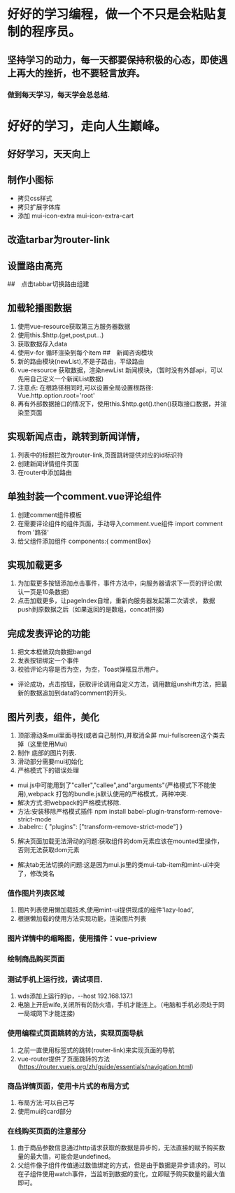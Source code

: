 # 好好的学习编程，做一个不只是会粘贴复制的程序员。
## 坚持学习的动力，每一天都要保持积极的心态，即使遇上再大的挫折，也不要轻言放弃。
### 做到每天学习，每天学会总总结.
# 好好的学习，走向人生巅峰。
## 好好学习，天天向上
## 制作小图标
+ 拷贝css样式
+ 拷贝扩展字体库
+ 添加 mui-icon-extra mui-icon-extra-cart
## 改造tarbar为router-link
## 设置路由高亮
##　点击tabbar切换路由组建
## 加载轮播图数据
1. 使用vue-resource获取第三方服务器数据
2. 使用this.$http.(get,post,put...)
3. 获取数据存入data
4. 使用v-for 循环渲染到每个item
##　新闻咨询模块
1. 新的路由模块(newList),不是子路由，平级路由
2. vue-resource 获取数据，渲染newList 新闻模块，（暂时没有外部api，可以先用自己定义一个新闻List数据)
3. 注意点: 在根路径相同时,可以设置全局设置根路径: Vue.http.option.root='root'
4. 再有外部数据接口的情况下，使用this.$http.get().then()获取接口数据，并渲染至页面
## 实现新闻点击，跳转到新闻详情，
1. 列表中的标题拦改为router-link,页面跳转提供对应的id标识符
2. 创建新闻详情组件页面
3. 在router中添加路由
## 单独封装一个comment.vue评论组件
1. 创建comment组件模板
2. 在需要评论组件的组件页面，手动导入comment.vue组件 import comment from '路径'
3. 给父组件添加组件 components:{ commentBox}
## 实现加载更多
1. 为加载更多按钮添加点击事件，事件方法中，向服务器请求下一页的评论(默认一页是10条数据)
2. 点击加载更多，让pageIndex自增，重新向服务器发起第二次请求， 数据push到原数据之后（如果返回的是数组，concat拼接)

## 完成发表评论的功能
1. 把文本框做双向数据bangd
2. 发表按钮绑定一个事件
3. 校验评论内容是否为空，为空，Toast弹框显示用户。
 + 评论成功，点击按钮，获取评论调用自定义方法，调用数组unshift方法，把最新的数据追加到data的comment的开头.

## 图片列表，组件，美化
1. 顶部滑动条mui里面寻找(或者自己制作),并取消全屏 mui-fullscreen这个类去掉（这里使用Mui)
2. 制作 底部的图片列表.
3. 滑动部分需要mui初始化
4. 严格模式下的错误处理
+ mui.js中可能用到了"caller","callee",and"arguments"(严格模式下不能使用),webpack 打包的bundle.js默认使用的严格模式，两种冲突.
+ 解决方式:把webpack的严格模式移除.
+ 方法:安装移除严格模式插件 npm install babel-plugin-transform-remove-strict-mode
+ .babelrc: {
    "plugins": ["transform-remove-strict-mode"]
    }
5. 解决页面加载无法滑动的问题:获取组件的dom元素应该在mounted里操作，否则无法获取dom元素
 + 解决tab无法切换的问题:这是因为mui.js里的类mui-tab-item和mint-ui冲突了，修改类名
### 值作图片列表区域
1. 图片列表使用懒加载技术,使用mint-ui提供现成的组件'lazy-load',
2. 根据懒加载的使用方法实现功能，渲染图片列表

### 图片详情中的缩略图，使用插件：vue-priview
### 绘制商品购买页面
### 测试手机上运行找，调试项目.
1. wds添加上运行的ip，--host 192.168.137.1
2. 电脑上开启wife,关闭所有的防火墙，手机才能连上。（电脑和手机必须处于同一局域网下才能连接)

### 使用编程式页面跳转的方法，实现页面导航
1. 之前一直使用标签式的跳转(router-link)来实现页面的导航
2. vue-router提供了页面跳转的方法(https://router.vuejs.org/zh/guide/essentials/navigation.html)
### 商品详情页面，使用卡片式的布局方式
1. 布局方法:可以自己写
2. 使用mui的card部分
### 在线购买页面的注意部分
1. 由于商品参数信息通过http请求获取的数据是异步的，无法直接的赋予购买数量的最大值，可能会是undefined。
2. 父组件像子组件传值通过数值绑定的方式，但是由于数据是异步请求的。可以在子组件使用watch事件，当监听到数据的变化，立即赋予购买数量的最大值即可。